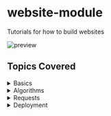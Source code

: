 # website-module
Tutorials for how to build websites

![preview](https://github.com/jamangi/website-module/blob/master/lessons/0/images/preview.gif)

## Topics Covered 
<details>
 <summary>Basics</summary>
* HTML
* CSS
* Javascript
* Python
</details>
<details>
 <summary>Algorithms</summary>
* Loops
* Lists
* Dictionaries
</details>
<details>
 <summary>Requests</summary>
* APIs
* AJAX
</details>
<details>
 <summary>Deployment</summary>
* Github Pages
* Digital Ocean Droplets
* Nginx
</details>